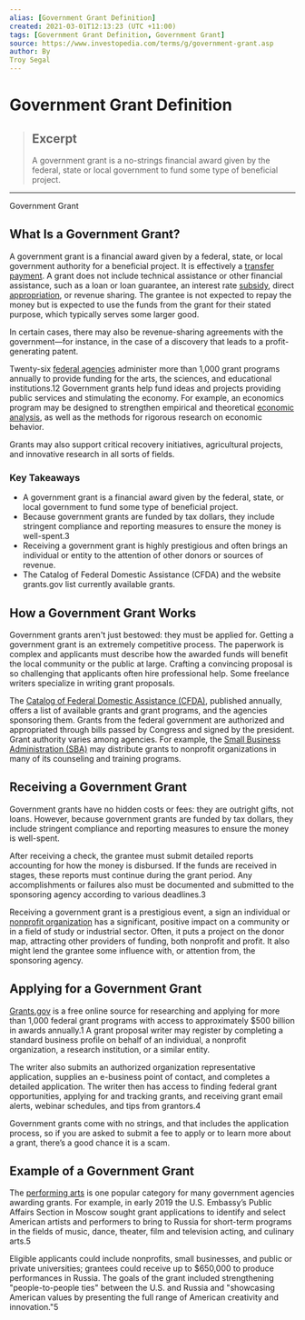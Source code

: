 ```yaml
---
alias: [Government Grant Definition]
created: 2021-03-01T12:13:23 (UTC +11:00)
tags: [Government Grant Definition, Government Grant]
source: https://www.investopedia.com/terms/g/government-grant.asp
author: By
Troy Segal
---
```


# Government Grant Definition

> ## Excerpt
> A government grant is a no-strings financial award given by the federal, state or local government to fund some type of beneficial project.

---

Government Grant
## What Is a Government Grant?

A government grant is a financial award given by a federal, state, or local government authority for a beneficial project. It is effectively a [transfer payment](https://www.investopedia.com/terms/t/transferpayment.asp). A grant does not include technical assistance or other financial assistance, such as a loan or loan guarantee, an interest rate [subsidy](https://www.investopedia.com/terms/s/subsidy.asp), direct [appropriation](https://www.investopedia.com/terms/a/appropriation.asp), or revenue sharing. The grantee is not expected to repay the money but is expected to use the funds from the grant for their stated purpose, which typically serves some larger good.

In certain cases, there may also be revenue-sharing agreements with the government—for instance, in the case of a discovery that leads to a profit-generating patent.

Twenty-six [federal agencies](https://www.investopedia.com/terms/f/federal-agencies.asp) administer more than 1,000 grant programs annually to provide funding for the arts, the sciences, and educational institutions.12 Government grants help fund ideas and projects providing public services and stimulating the economy. For example, an economics program may be designed to strengthen empirical and theoretical [economic analysis](https://www.investopedia.com/terms/b/bea.asp), as well as the methods for rigorous research on economic behavior.

Grants may also support critical recovery initiatives, agricultural projects, and innovative research in all sorts of fields.

### Key Takeaways

-   A government grant is a financial award given by the federal, state, or local government to fund some type of beneficial project.
-   Because government grants are funded by tax dollars, they include stringent compliance and reporting measures to ensure the money is well-spent.3
-   Receiving a government grant is highly prestigious and often brings an individual or entity to the attention of other donors or sources of revenue.
-   The Catalog of Federal Domestic Assistance (CFDA) and the website grants.gov list currently available grants.

## How a Government Grant Works

Government grants aren't just bestowed: they must be applied for. Getting a government grant is an extremely competitive process. The paperwork is complex and applicants must describe how the awarded funds will benefit the local community or the public at large. Crafting a convincing proposal is so challenging that applicants often hire professional help. Some freelance writers specialize in writing grant proposals.

The [Catalog of Federal Domestic Assistance (CFDA)](https://www.investopedia.com/terms/c/catalog-of-federal-domestic-assistance-cfda.asp), published annually, offers a list of available grants and grant programs, and the agencies sponsoring them. Grants from the federal government are authorized and appropriated through bills passed by Congress and signed by the president. Grant authority varies among agencies. For example, the [Small Business Administration (SBA)](https://www.investopedia.com/terms/s/small-business-administration.asp) may distribute grants to nonprofit organizations in many of its counseling and training programs.

## Receiving a Government Grant

Government grants have no hidden costs or fees: they are outright gifts, not loans. However, because government grants are funded by tax dollars, they include stringent compliance and reporting measures to ensure the money is well-spent.

After receiving a check, the grantee must submit detailed reports accounting for how the money is disbursed. If the funds are received in stages, these reports must continue during the grant period. Any accomplishments or failures also must be documented and submitted to the sponsoring agency according to various deadlines.3

Receiving a government grant is a prestigious event, a sign an individual or [nonprofit organization](https://www.investopedia.com/terms/n/non-profitorganization.asp) has a significant, positive impact on a community or in a field of study or industrial sector. Often, it puts a project on the donor map, attracting other providers of funding, both nonprofit and profit. It also might lend the grantee some influence with, or attention from, the sponsoring agency.

## Applying for a Government Grant

[Grants.gov](https://www.grants.gov/web/grants) is a free online source for researching and applying for more than 1,000 federal grant programs with access to approximately $500 billion in awards annually.1 A grant proposal writer may register by completing a standard business profile on behalf of an individual, a nonprofit organization, a research institution, or a similar entity.

The writer also submits an authorized organization representative application, supplies an e-business point of contact, and completes a detailed application. The writer then has access to finding federal grant opportunities, applying for and tracking grants, and receiving grant email alerts, webinar schedules, and tips from grantors.4

Government grants come with no strings, and that includes the application process, so if you are asked to submit a fee to apply or to learn more about a grant, there’s a good chance it is a scam.

## Example of a Government Grant

The [performing arts](https://www.grants.gov/web/grants/search-grants.html?keywords=performing%20arts) is one popular category for many government agencies awarding grants. For example, in early 2019 the U.S. Embassy’s Public Affairs Section in Moscow sought grant applications to identify and select American artists and performers to bring to Russia for short-term programs in the fields of music, dance, theater, film and television acting, and culinary arts.5

Eligible applicants could include nonprofits, small businesses, and public or private universities; grantees could receive up to $650,000 to produce performances in Russia. The goals of the grant included strengthening "people-to-people ties" between the U.S. and Russia and "showcasing American values by presenting the full range of American creativity and innovation."5
